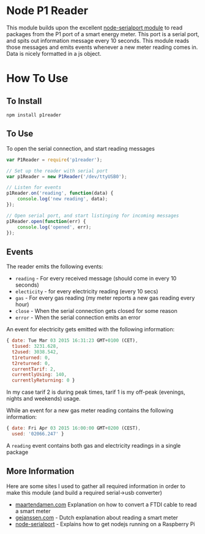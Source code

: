 # Node P1 Reader

This module builds upon the excellent [node-serialport module](https://github.com/voodootikigod/node-serialport) to read packages from the P1 port of a smart energy meter. This port is a serial port, and spits out information message every 10 seconds. This module reads those messages and emits events whenever a new meter reading comes in. Data is nicely formatted in a js object.

How To Use
==========

To Install
----------

```
npm install p1reader
```

To Use
------

To open the serial connection, and start reading messages

```js
var P1Reader = require('p1reader');

// Set up the reader with serial port
var p1Reader = new P1Reader('/dev/ttyUSB0');

// Listen for events
p1Reader.on('reading', function(data) {
    console.log('new reading', data);
});

// Open serial port, and start listinging for incoming messages
p1Reader.open(function(err) {
    console.log('opened', err);
});

```

Events
------

The reader emits the following events:

* `reading` - For every received message (should come in every 10 seconds)
* `electicity` -  for every electricity reading (every 10 secs)
* `gas` - For every gas reading (my meter reports a new gas reading every hour)
* `close` - When the serial connection gets closed for some reason
* `error` - When the serial connection emits an error

An event for electricity gets emitted with the following information:

```js
{ date: Tue Mar 03 2015 16:31:23 GMT+0100 (CET),
  t1used: 3231.628,
  t2used: 3038.542,
  t1returned: 0,
  t2returned: 0,
  currentTarif: 2,
  currentlyUsing: 140,
  currentlyReturning: 0 }
```

In my case tarif 2 is during peak times, tarif 1 is my off-peak (evenings, nights and weekends) usage.

While an event for a new gas meter reading contains the following information:

```js
{ date: Fri Apr 03 2015 16:00:00 GMT+0200 (CEST),
  used: '02066.247' }
```

A `reading` event contains both gas and electricity readings in a single package

More Information
----------------

Here are some sites I used to gather all required information in order to make this module (and build a required serial->usb converter)

* [maartendamen.com](http://www.maartendamen.com/2012/04/new-smart-meter-installed-iskra-me382-and-landis-gyr-gasmeter-e06140/) Explanation on how to convert a FTDI cable to read a smart meter
* [gejanssen.com](http://gejanssen.com/howto/Slimme-meter-uitlezen/) - Dutch explanation about reading a smart meter
* [node-serialport](https://github.com/voodootikigod/node-serialport) - Explains how to get nodejs running on a Raspberry Pi
